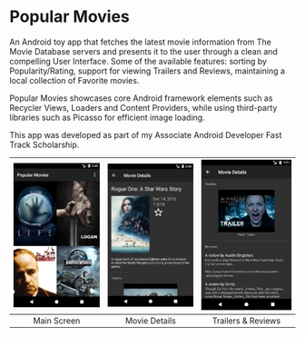 Popular Movies
===
An Android toy app that fetches the latest movie information from The Movie Database servers and presents it to the user through a clean and compelling User Interface. Some of the available features: sorting by Popularity/Rating, support for viewing Trailers and Reviews, maintaining a local collection of Favorite movies.

Popular Movies showcases core Android framework elements such as Recycler Views, Loaders and Content Providers, while using third-party libraries such as Picasso for efficient image loading.

This app was developed as part of my Associate Android Developer Fast Track Scholarship.

|![](screenshots/screenshot_1.png?raw=true)|![](screenshots/screenshot_2.png?raw=true)|![](screenshots/screenshot_3.png?raw=true)|
|:---:|:---:|:---:|
|Main Screen|Movie Details|Trailers & Reviews|
